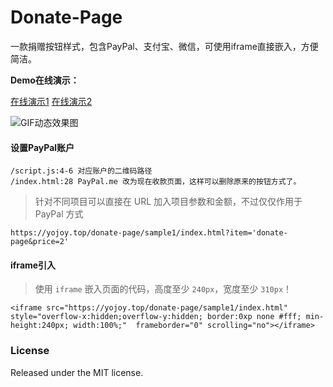 # Donate-Page

一款捐赠按钮样式，包含PayPal、支付宝、微信，可使用iframe直接嵌入，方便简洁。

**Demo在线演示：**

[在线演示1](https://yojoy.top/donate-page/) [在线演示2](https://gitcdn.link/cdn/Yajon/donate-page/faa9d69210d334af644f254296e1a8b3e24da3be/simple/index.html)

![GIF动态效果图](https://upload-images.jianshu.io/upload_images/1819713-518ef42c3301b2fa.gif?imageMogr2/auto-orient/strip%7CimageView2/2/w/420/format/webp)

#### 设置PayPal账户

```
/script.js:4-6 对应账户的二维码路径
/index.html:28 PayPal.me 改为现在收款页面，这样可以删除原来的按钮方式了。
```

> 针对不同项目可以直接在 URL 加入项目参数和金额，不过仅仅作用于 PayPal 方式

```
https://yojoy.top/donate-page/sample1/index.html?item='donate-page&price=2'
```

#### iframe引入
> 使用 `iframe` 嵌入页面的代码，高度至少 `240px`，宽度至少 `310px`！

```
<iframe src="https://yojoy.top/donate-page/sample1/index.html" style="overflow-x:hidden;overflow-y:hidden; border:0xp none #fff; min-height:240px; width:100%;"  frameborder="0" scrolling="no"></iframe>
```

### License

Released under the MIT license.